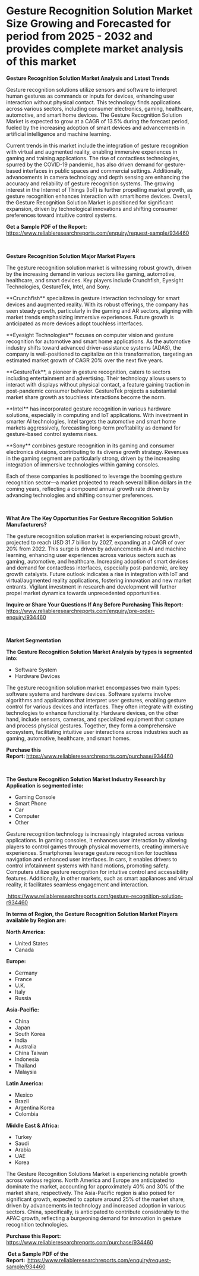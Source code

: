 <p><h1>Gesture Recognition Solution Market Size Growing and Forecasted for period from 2025 - 2032 and provides complete market analysis of this market</h1></p><p><strong>Gesture Recognition Solution Market Analysis and Latest Trends</strong></p>
<p><p>Gesture recognition solutions utilize sensors and software to interpret human gestures as commands or inputs for devices, enhancing user interaction without physical contact. This technology finds applications across various sectors, including consumer electronics, gaming, healthcare, automotive, and smart home devices. The Gesture Recognition Solution Market is expected to grow at a CAGR of 13.5% during the forecast period, fueled by the increasing adoption of smart devices and advancements in artificial intelligence and machine learning.</p><p>Current trends in this market include the integration of gesture recognition with virtual and augmented reality, enabling immersive experiences in gaming and training applications. The rise of contactless technologies, spurred by the COVID-19 pandemic, has also driven demand for gesture-based interfaces in public spaces and commercial settings. Additionally, advancements in camera technology and depth sensing are enhancing the accuracy and reliability of gesture recognition systems. The growing interest in the Internet of Things (IoT) is further propelling market growth, as gesture recognition enhances interaction with smart home devices. Overall, the Gesture Recognition Solution Market is positioned for significant expansion, driven by technological innovations and shifting consumer preferences toward intuitive control systems.</p></p>
<p><strong>Get a Sample PDF of the Report:&nbsp;</strong> <a href="https://www.reliableresearchreports.com/enquiry/request-sample/934460?utm_campaign=2800&utm_medium=2&utm_source=Github&utm_content=ia&utm_term=18042025&utm_id=gesture-recognition-solution">https://www.reliableresearchreports.com/enquiry/request-sample/934460</a></p>
<p>&nbsp;</p>
<p><strong>Gesture Recognition Solution Major Market Players</strong></p>
<p><p>The gesture recognition solution market is witnessing robust growth, driven by the increasing demand in various sectors like gaming, automotive, healthcare, and smart devices. Key players include Crunchfish, Eyesight Technologies, GestureTek, Intel, and Sony.</p><p>**Crunchfish** specializes in gesture interaction technology for smart devices and augmented reality. With its robust offerings, the company has seen steady growth, particularly in the gaming and AR sectors, aligning with market trends emphasizing immersive experiences. Future growth is anticipated as more devices adopt touchless interfaces.</p><p>**Eyesight Technologies** focuses on computer vision and gesture recognition for automotive and smart home applications. As the automotive industry shifts toward advanced driver-assistance systems (ADAS), the company is well-positioned to capitalize on this transformation, targeting an estimated market growth of CAGR 20% over the next five years.</p><p>**GestureTek**, a pioneer in gesture recognition, caters to sectors including entertainment and advertising. Their technology allows users to interact with displays without physical contact, a feature gaining traction in post-pandemic consumer behavior. GestureTek projects a substantial market share growth as touchless interactions become the norm.</p><p>**Intel** has incorporated gesture recognition in various hardware solutions, especially in computing and IoT applications. With investment in smarter AI technologies, Intel targets the automotive and smart home markets aggressively, forecasting long-term profitability as demand for gesture-based control systems rises.</p><p>**Sony** combines gesture recognition in its gaming and consumer electronics divisions, contributing to its diverse growth strategy. Revenues in the gaming segment are particularly strong, driven by the increasing integration of immersive technologies within gaming consoles.</p><p>Each of these companies is positioned to leverage the booming gesture recognition sector—a market projected to reach several billion dollars in the coming years, reflecting a compound annual growth rate driven by advancing technologies and shifting consumer preferences.</p></p>
<p>&nbsp;</p>
<p><strong>What Are The Key Opportunities For Gesture Recognition Solution Manufacturers?</strong></p>
<p><p>The gesture recognition solution market is experiencing robust growth, projected to reach USD 31.7 billion by 2027, expanding at a CAGR of over 20% from 2022. This surge is driven by advancements in AI and machine learning, enhancing user experiences across various sectors such as gaming, automotive, and healthcare. Increasing adoption of smart devices and demand for contactless interfaces, especially post-pandemic, are key growth catalysts. Future outlook indicates a rise in integration with IoT and virtual/augmented reality applications, fostering innovation and new market entrants. Vigilant investment in research and development will further propel market dynamics towards unprecedented opportunities.</p></p>
<p><strong>Inquire or Share Your Questions If Any Before Purchasing This Report:</strong> <a href="https://www.reliableresearchreports.com/enquiry/pre-order-enquiry/934460?utm_campaign=2800&utm_medium=2&utm_source=Github&utm_content=ia&utm_term=18042025&utm_id=gesture-recognition-solution">https://www.reliableresearchreports.com/enquiry/pre-order-enquiry/934460</a></p>
<p>&nbsp;</p>
<p><strong>Market Segmentation</strong></p>
<p><strong>The Gesture Recognition Solution Market Analysis by types is segmented into:</strong></p>
<p><ul><li>Software System</li><li>Hardware Devices</li></ul></p>
<p><p>The gesture recognition solution market encompasses two main types: software systems and hardware devices. Software systems involve algorithms and applications that interpret user gestures, enabling gesture control for various devices and interfaces. They often integrate with existing technologies to enhance functionality. Hardware devices, on the other hand, include sensors, cameras, and specialized equipment that capture and process physical gestures. Together, they form a comprehensive ecosystem, facilitating intuitive user interactions across industries such as gaming, automotive, healthcare, and smart homes.</p></p>
<p><strong>Purchase this Report:&nbsp;</strong><a href="https://www.reliableresearchreports.com/purchase/934460?utm_campaign=2800&utm_medium=2&utm_source=Github&utm_content=ia&utm_term=18042025&utm_id=gesture-recognition-solution">https://www.reliableresearchreports.com/purchase/934460</a></p>
<p>&nbsp;</p>
<p><strong>The Gesture Recognition Solution Market Industry Research by Application is segmented into:</strong></p>
<p><ul><li>Gaming Console</li><li>Smart Phone</li><li>Car</li><li>Computer</li><li>Other</li></ul></p>
<p><p>Gesture recognition technology is increasingly integrated across various applications. In gaming consoles, it enhances user interaction by allowing players to control games through physical movements, creating immersive experiences. Smartphones leverage gesture recognition for touchless navigation and enhanced user interfaces. In cars, it enables drivers to control infotainment systems with hand motions, promoting safety. Computers utilize gesture recognition for intuitive control and accessibility features. Additionally, in other markets, such as smart appliances and virtual reality, it facilitates seamless engagement and interaction.</p></p>
<p><a href="https://www.reliableresearchreports.com/gesture-recognition-solution-r934460?utm_campaign=2800&utm_medium=2&utm_source=Github&utm_content=ia&utm_term=18042025&utm_id=gesture-recognition-solution">&nbsp;https://www.reliableresearchreports.com/gesture-recognition-solution-r934460</a></p>
<p><strong>In terms of Region, the Gesture Recognition Solution Market Players available by Region are:</strong></p>
<p>
    <p> <strong> North America: </strong>
        <ul>
            <li>United States</li>
            <li>Canada</li>
        </ul>
        </p> 
    <p> <strong> Europe: </strong>
        <ul>
            <li>Germany</li>
            <li>France</li>
            <li>U.K.</li>
            <li>Italy</li>
            <li>Russia</li>
        </ul>
        </p> 
    <p> <strong> Asia-Pacific: </strong>
        <ul>
            <li>China</li>
            <li>Japan</li>
            <li>South Korea</li>
            <li>India</li>
            <li>Australia</li>
            <li>China Taiwan</li>
            <li>Indonesia</li>
            <li>Thailand</li>
            <li>Malaysia</li>
        </ul>
        </p> 
    <p> <strong> Latin America: </strong>
        <ul>
            <li>Mexico</li>
            <li>Brazil</li>
            <li>Argentina Korea</li>
            <li>Colombia</li>
        </ul>
        </p> 
    <p> <strong> Middle East & Africa: </strong>
        <ul>
            <li>Turkey</li>
            <li>Saudi</li>
            <li>Arabia</li>
            <li>UAE</li>
            <li>Korea</li>
        </ul>
    </p>
    </p>
<p><p>The Gesture Recognition Solutions Market is experiencing notable growth across various regions. North America and Europe are anticipated to dominate the market, accounting for approximately 40% and 30% of the market share, respectively. The Asia-Pacific region is also poised for significant growth, expected to capture around 25% of the market share, driven by advancements in technology and increased adoption in various sectors. China, specifically, is anticipated to contribute considerably to the APAC growth, reflecting a burgeoning demand for innovation in gesture recognition technologies.</p></p>
<p><strong>Purchase this Report: </strong><a href="https://www.reliableresearchreports.com/purchase/934460?utm_campaign=2800&utm_medium=2&utm_source=Github&utm_content=ia&utm_term=18042025&utm_id=gesture-recognition-solution">https://www.reliableresearchreports.com/purchase/934460</a></p>
<p>&nbsp;<strong>Get a Sample PDF of the Report:&nbsp;&nbsp;</strong><a href="https://www.reliableresearchreports.com/enquiry/request-sample/934460?utm_campaign=2800&utm_medium=2&utm_source=Github&utm_content=ia&utm_term=18042025&utm_id=gesture-recognition-solution">https://www.reliableresearchreports.com/enquiry/request-sample/934460</a></p>
<p><strong></strong></p>
<p><p></p><p></p><p></p></p>